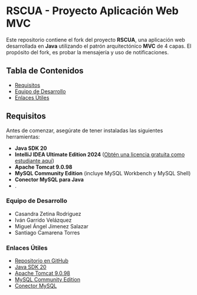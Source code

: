 # RSCUA - Proyecto Aplicación Web MVC

Este repositorio contiene el fork del proyecto **RSCUA**, una aplicación web desarrollada en **Java** utilizando el patrón arquitectónico **MVC** de 4 capas. 
El propósito del fork, es probar la mensajería y uso de notificaciones. 

## Tabla de Contenidos
- [Requisitos](#requisitos)
- [Equipo de Desarrollo](#equipo-de-desarrollo)
- [Enlaces Útiles](#enlaces-útiles)

## Requisitos
Antes de comenzar, asegúrate de tener instaladas las siguientes herramientas:

- **Java SDK 20**
- **IntelliJ IDEA Ultimate Edition 2024** ([Obtén una licencia gratuita como estudiante aquí](https://www.jetbrains.com/shop/eform/students))
- **Apache Tomcat 9.0.98**
- **MySQL Community Edition** (incluye MySQL Workbench y MySQL Shell)
- **Conector MySQL para Java**
- .

### Equipo de Desarrollo
- Casandra Zetina Rodriguez  
- Iván Garrido Velázquez  
- Miguel Ángel Jimenez Salazar  
- Santiago Camarena Torres  

### Enlaces Útiles
- [Repositorio en GitHub](https://github.com/Cas260208/RSCUA/tree/main )  
- [Java SDK 20](https://www.oracle.com/java/technologies/javase/jdk20-archive-downloads.html)  
- [Apache Tomcat 9.0.98](https://tomcat.apache.org/download-90.cgi)  
- [MySQL Community Edition](https://dev.mysql.com/downloads/workbench/)  
- [Conector MySQL](https://repo1.maven.org/maven2/com/mysql/mysql-connector-j/8.3.0/)
